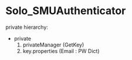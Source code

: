 # Solo_SMUAuthenticator
 
private hierarchy:

- private
  1. privateManager (GetKey)
  2. key.properties (Email : PW Dict)
